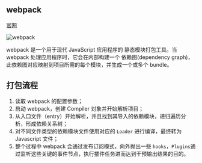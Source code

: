 ## webpack

[官网](https://webpack.docschina.org/)

![webpack](/assets/img/webpack.png)

webpack 是一个用于现代 JavaScript 应用程序的 静态模块打包工具。当 webpack 处理应用程序时，它会在内部构建一个 依赖图(dependency graph)，此依赖图对应映射到项目所需的每个模块，并生成一个或多个 bundle。

## 打包流程

1. 读取 webpack 的配置参数；
2. 启动 webpack，创建 Compiler 对象并开始解析项目；
3. 从入口文件（entry）开始解析，并且找到其导入的依赖模块，递归遍历分析，形成依赖关系树；
4. 对不同文件类型的依赖模块文件使用对应的 `Loader` 进行编译，最终转为 Javascript 文件；
5. 整个过程中 webpack 会通过发布订阅模式，向外抛出一些 `hooks`，`Plugins`通过监听这些关键的事件节点，执行插件任务进而达到干预输出结果的目的。

